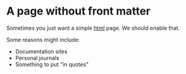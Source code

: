 # A page without front matter

Sometimes you just want a simple [html](https://developer.mozilla.org/en-US/docs/Web/HTML) page. We should enable that.

Some reasons might include:

- Documentation sites
- Personal journals
- Something to put "in quotes"
